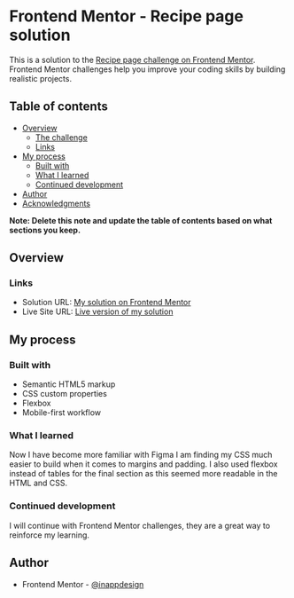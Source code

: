 # Frontend Mentor - Recipe page solution

This is a solution to the [Recipe page challenge on Frontend Mentor](https://www.frontendmentor.io/challenges/recipe-page-KiTsR8QQKm). Frontend Mentor challenges help you improve your coding skills by building realistic projects.

## Table of contents

- [Overview](#overview)
  - [The challenge](#the-challenge)
  - [Links](#links)
- [My process](#my-process)
  - [Built with](#built-with)
  - [What I learned](#what-i-learned)
  - [Continued development](#continued-development)
- [Author](#author)
- [Acknowledgments](#acknowledgments)

**Note: Delete this note and update the table of contents based on what sections you keep.**

## Overview

### Links

- Solution URL: [My solution on Frontend Mentor](https://www.frontendmentor.io/solutions/recipe-page-LOXQ5gUT_X)
- Live Site URL: [Live version of my solution](https://recipe-page-frontend-mentor-five.vercel.app/)

## My process

### Built with

- Semantic HTML5 markup
- CSS custom properties
- Flexbox
- Mobile-first workflow

### What I learned

Now I have become more familiar with Figma I am finding my CSS much easier to build when it comes to margins and padding. I also used flexbox instead of tables for the final section as this seemed more readable in the HTML and CSS.

### Continued development

I will continue with Frontend Mentor challenges, they are a great way to reinforce my learning.

## Author

- Frontend Mentor - [@inappdesign](https://www.frontendmentor.io/profile/inappdesign)
